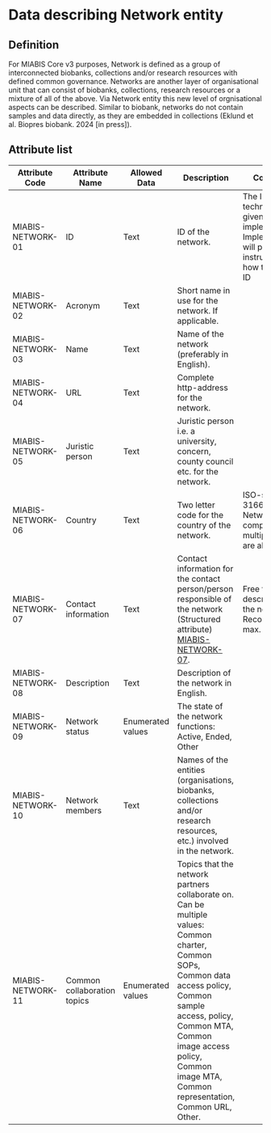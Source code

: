 # Data describing Network entity

## Definition

For MIABIS Core v3 purposes, Network is defined as a group of interconnected biobanks, collections and/or research resources with defined common governance. Networks are another layer of organisational unit that can consist of biobanks, collections, research resources or a mixture of all of the above. Via Network entity this new level of orgnisational aspects can be described. Similar to biobank, networks do not contain samples and data directly, as they are embedded in collections (Eklund et al. Biopres biobank. 2024 [in press]). 

## Attribute list

|Attribute Code | Attribute Name | Allowed Data | Description | Constraints | Cardinality
|---|---|---|---|---|---|
|MIABIS-NETWORK-01| ID| Text| ID of the network.| The ID is technical and given by the implementation. Implementation will provide instructions on how to form the ID| 1
|MIABIS-NETWORK-02| Acronym| Text| Short name in use for the network. If applicable.| | 0..1
|MIABIS-NETWORK-03| Name| Text| Name of the network (preferably in English).| | 1
|MIABIS-NETWORK-04| URL| Text| Complete http-address for the network.| | 0..1
|MIABIS-NETWORK-05| Juristic person| Text| Juristic person i.e. a university, concern, county council etc. for the network.| | 1
|MIABIS-NETWORK-06| Country| Text| Two letter code for the country of the network.| ISO-standard 3166 alpha2. In Network component multiple values are allowed| 1..n
|MIABIS-NETWORK-07| Contact information| Text| Contact information for the contact person/person responsible of the network (Structured attribute) [MIABIS-NETWORK-07](https://github.com/BBMRI-ERIC/miabis/blob/master/Structured-data-and-lists.md#contact-information).| Free text description of the network. Recommendation max. 2000 char.| 1
|MIABIS-NETWORK-08| Description| Text| Description of the network in English.| | 0..1
|MIABIS-NETWORK-09| Network status| Enumerated values| The state of the network functions: Active, Ended, Other| | 1
|MIABIS-NETWORK-10| Network members| Text| Names of the entities (organisations, biobanks, collections and/or research resources, etc.) involved in the network.| | 0..1
|MIABIS-NETWORK-11| Common collaboration topics| Enumerated values| Topics that the network partners collaborate on. Can be multiple values: Common charter, Common SOPs, Common data access policy, Common sample access, policy, Common MTA, Common image access policy, Common image MTA, Common representation, Common URL, Other.| | 0..n
